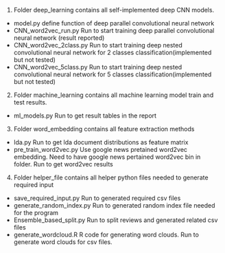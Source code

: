 1. Folder deep_learning contains all self-implemented deep CNN models. 
- model.py 
define function of deep parallel convolutional neural network 
- CNN_word2vec_run.py
Run to start training deep parallel convolutional neural network (result reported)
- CNN_word2vec_2class.py
Run to start training deep nested convolutional neural network for 2 classes classification(implemented but not tested)
- CNN_word2vec_5class.py
Run to start training deep nested convolutional neural network for 5 classes classification(implemented but not tested)

2. Folder machine_learning contains all machine learning model train and test results.
- ml_models.py
Run to get result tables in the report

3. Folder word_embedding contains all feature extraction methods 
- lda.py
Run to get lda document distributions as feature matrix
- pre_train_word2vec.py
Use google news pretained word2vec embedding. Need to have google news pertained word2vec bin in folder. Run to get word2vec results

4. Folder helper_file contains all helper python files needed to generate required input 
- save_required_input.py
Run to generated required csv files
- generate_random_index.py
Run to generated random index file needed for the program
- Ensemble_based_split.py
Run to split reviews and generated related csv files
- generate_wordcloud.R
R code for generating word clouds. Run to generate word clouds for csv files. 
